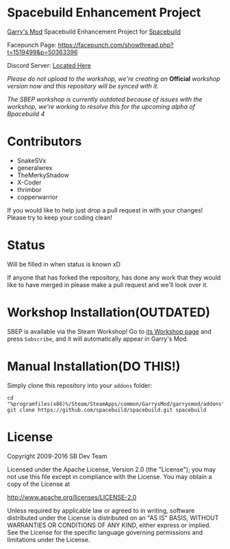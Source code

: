 Spacebuild Enhancement Project
==========

[Garry's Mod][garrysmod] Spacebuild Enhancement Project for [Spacebuild][spacebuild]

Facepunch Page: https://facepunch.com/showthread.php?t=1519499&p=50363396


Discord Server: [Located Here][discord]

*Please do not upload to the workshop, we're creating an* **Official** *workshop version now and this repository will be synced with it.*

*The SBEP workshop is currently outdated because of issues with the workshop, we're working to resolve this for the upcoming alpha of Bpacebuild 4*

Contributors
===========
-   SnakeSVx
-   generalwrex
-   TheMerkyShadow
-   X-Coder
-   thrimbor
-   copperwarrior

If you would like to help just drop a pull request in with your changes! 
Please try to keep your coding clean!

Status
===========

Will be filled in when status is known xD
 
 
If anyone that has forked the repository, has done any work that they would like to have merged in please make a pull request and we'll look over it.

# Workshop Installation(OUTDATED)

SBEP is available via the Steam Workshop! Go to [its Workshop page][workshop] and press `Subscribe`, and it will automatically appear in Garry's Mod.

# Manual Installation(DO THIS!)

Simply clone this repository into your `addons` folder:

    cd "%programfiles(x86)%/Steam/SteamApps/common/GarrysMod/garrysmod/addons"
    git clone https://github.com/spacebuild/spacebuild.git spacebuild

# License

Copyright 2009-2016 SB Dev Team

Licensed under the Apache License, Version 2.0 (the "License"); you may not use this file except in compliance with the License. You may obtain a copy of the License at

http://www.apache.org/licenses/LICENSE-2.0

Unless required by applicable law or agreed to in writing, software distributed under the License is distributed on an "AS IS" BASIS, WITHOUT WARRANTIES OR CONDITIONS OF ANY KIND, either express or implied. See the License for the specific language governing permissions and limitations under the License.

[garrysmod]: <http://garrysmod.com/>
[workshop]: <http://steamcommunity.com/sharedfiles/filedetails/?id=695227522>
[facepunch]: <https://facepunch.com/showthread.php?t=1519499&p=50363396>
[discord]: <https://discord.gg/3A4dPhD>
[spacebuild]: <https://github.com/spacebuild/spacebuild>

